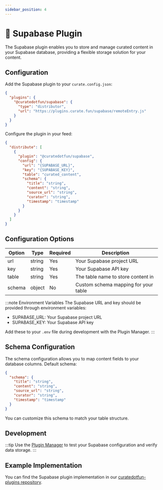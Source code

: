 ```yaml
---
sidebar_position: 4
---
```


# 💾 Supabase Plugin

The Supabase plugin enables you to store and manage curated content in your Supabase database, providing a flexible storage solution for your content.

## Configuration

Add the Supabase plugin to your `curate.config.json`:

```json
{
  "plugins": {
    "@curatedotfun/supabase": {
      "type": "distributor",
      "url": "https://plugins.curate.fun/supabase/remoteEntry.js"
    }
  }
}
```

Configure the plugin in your feed:

```json
{
  "distribute": [
    {
      "plugin": "@curatedotfun/supabase",
      "config": {
        "url": "{SUPABASE_URL}",
        "key": "{SUPABASE_KEY}",
        "table": "curated_content",
        "schema": {
          "title": "string",
          "content": "string",
          "source_url": "string",
          "curator": "string",
          "timestamp": "timestamp"
        }
      }
    }
  ]
}
```

## Configuration Options

| Option | Type | Required | Description |
|--------|------|----------|-------------|
| url | string | Yes | Your Supabase project URL |
| key | string | Yes | Your Supabase API key |
| table | string | Yes | The table name to store content in |
| schema | object | No | Custom schema mapping for your table |

:::note Environment Variables
The Supabase URL and key should be provided through environment variables:
- SUPABASE_URL: Your Supabase project URL
- SUPABASE_KEY: Your Supabase API key

Add these to your `.env` file during development with the Plugin Manager.
:::

## Schema Configuration

The schema configuration allows you to map content fields to your database columns. Default schema:

```json
{
  "schema": {
    "title": "string",
    "content": "string",
    "source_url": "string",
    "curator": "string",
    "timestamp": "timestamp"
  }
}
```

You can customize this schema to match your table structure.

## Development

:::tip
Use the [Plugin Manager](https://github.com/PotLock/curatedotfun-plugins/tree/main/apps/example) to test your Supabase configuration and verify data storage.
:::

## Example Implementation

You can find the Supabase plugin implementation in our [curatedotfun-plugins repository](https://github.com/PotLock/curatedotfun-plugins).

